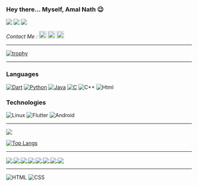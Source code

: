### Hey there... Myself, Amal Nath 😉



![](https://komarev.com/ghpvc/?username=amalnathm7&color=010040&style=flat-square)
![](https://img.shields.io/github/followers/amalnathm7?style=flat-square)
![](https://img.shields.io/github/stars/amalnathm7?style=flat-square)



_Contact Me :_ <a href="https://www.linkedin.com/in/amal-nath-m-1ba12a192/"><img src = "https://avatars3.githubusercontent.com/u/357098?s=200&v=4" width=20px height=20px></a>
<a href="https://twitter.com/amalnathm7"><img src = "https://avatars3.githubusercontent.com/u/50278?s=200&v=4" width=20px height=20px></a>
<a href="https://www.instagram.com/_a_m_a_l_n_a_t_h_/"><img src = "https://avatars3.githubusercontent.com/u/549085?s=200&v=4" width=20px height=20px></a>
___




[![trophy](https://github-profile-trophy.vercel.app/?username=amalnathm7&theme=radical)](https://github.com/ryo-ma/github-profile-trophy)



___


### Languages

[![ Dart](https://img.shields.io/badge/-Dart-fff?&logo=Dart)](https://github.com/Dinoy_Raj?tab=repositories&q=&type=&language=Dart)
[![Python](https://img.shields.io/badge/-Python-fff?&logo=python)](https://github.com/Dinoy_Raj?tab=repositories&q=&type=&language=Python)
[![Java](https://img.shields.io/badge/-Java-fff?&logo=Java&logoColor=007396)](https://github.com/Dinoy_Raj?tab=repositories&q=&type=&language=Java)
[![C](https://img.shields.io/badge/-C-fff?&logo=C)](https://github.com/adamalston?tab=repositories&q=&type=&language=c)
![C++](https://img.shields.io/badge/-C++-fff?&logo=c%2b%2b&logoColor=00599C)
![Html](https://img.shields.io/badge/-Html-fff?&logo=c%2b%2b&logoColor=00599C)

### Technologies

![Linux](https://img.shields.io/badge/-Linux-fff?&logo=linux&logoColor=000)
![Flutter](https://img.shields.io/badge/-Flutter-fff?&logo=flutter&logoColor=000)
![Android](https://img.shields.io/badge/-Android-fff?&logo=Android&logoColor=000)
___




<img align="center" src="https://github-readme-stats.vercel.app/api?username=amalnathm7&show_icons=true&theme=radical" />



[![Top Langs](https://github-readme-stats.vercel.app/api/top-langs/?username=amalnathm7&layout=compact&theme=radical&cache_seconds=86400)](https://github.com/amalnathm7)

___



<a href="https://github.com/Dinoy-Raj/SpeechToTextApp">
  <img align="center" src="https://github-readme-stats.vercel.app/api/pin/?username=Dinoy-Raj&&theme=radical&repo=SpeechToTextApp" />
</a>
<a href="https://github.com/Dinoy-Raj/anonymousapp">
  <img align="center" src="https://github-readme-stats.vercel.app/api/pin/?username=Dinoy-Raj&&theme=radical&repo=Acheckerapp" />
</a>
<a href="https://github.com/Dinoy-Raj/Neumorphic_Example">
  <img align="center" src="https://github-readme-stats.vercel.app/api/pin/?username=Dinoy-Raj&&theme=radical&repo=Neumorphic_Example" />
</a>
<a href="https://github.com/Dinoy-Raj/FlutterLoginScreens">
  <img align="center" src="https://github-readme-stats.vercel.app/api/pin/?username=Dinoy-Raj&&theme=radical&repo=FlutterLoginScreens" />
</a>
</a>
<a href="https://github.com/Dinoy-Raj/Covid-19-Tracker">
  <img align="center" src="https://github-readme-stats.vercel.app/api/pin/?username=Dinoy-Raj&&theme=radical&repo=Covid-19-Tracker" />
</a>
<a href="https://github.com/Dinoy-Raj/Covid19App">
  <img align="center" src="https://github-readme-stats.vercel.app/api/pin/?username=Dinoy-Raj&&theme=radical&repo=Covid19App" />
</a>
<a href="https://github.com/Dinoy-Raj/TruthOrDareApp">
  <img align="center" src="https://github-readme-stats.vercel.app/api/pin/?username=Dinoy-Raj&&theme=radical&repo=TruthOrDareApp" />
</a>
<a href="https://github.com/Dinoy-Raj/pongame">
  <img align="center" src="https://github-readme-stats.vercel.app/api/pin/?username=Dinoy-Raj&&theme=radical&repo=pongame" />
</a>

___

![HTML](https://img.shields.io/badge/JAVA-EXPERT-orange)
![CSS](https://img.shields.io/badge/DART-INTERMEDIATE-blue)
